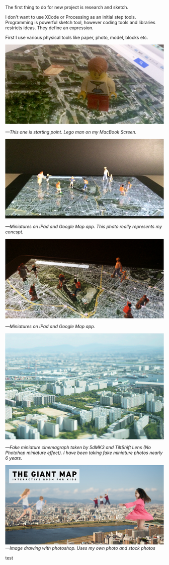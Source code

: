 The first thing to do for new project is research and sketch.

I don't want to use XCode or Processing as an initial step tools.
Programming is powerful sketch tool, however coding tools and libraries restricts ideas. They define an expression. 

First I use various physical tools like paper, photo, model, blocks etc.


![Original Idea Source](../project_images/sketches/sketch_005_mac_and_lego.jpg?raw=true "Example Image")

*—This one is starting point. Lego man on my MacBook Screen.*


![Original Idea Source](../project_images/sketches/sketch_006_ipad_and_miniature2.jpg?raw=true "Example Image")

*—Miniatures on iPad and Google Map app. This photo really represents my concspt.*


![Original Idea Source](../project_images/sketches/sketch_006_ipad_and_miniature.jpg?raw=true "Example Image")

*—Miniatures on iPad and Google Map app.*



![Original Idea Source](../project_images/sketches/sketch_002_tilt_shift.gif?raw=true "Example Image")

*—Fake miniature cinemagraph taken by 5dMK3 and TiltShift Lens (No Photohop miniature effect). I have been taking fake miniature photos nearly 6 years.*


![Original Idea Source](../project_images/sketches/sketch_008.jpg?raw=true "Example Image")
*—Image drawing with photoshop. Uses my own photo and stock photos*

test




